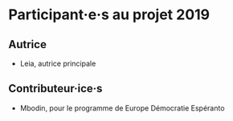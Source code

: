 # Participant·e·s au projet 2019

## Autrice
* Leia, autrice principale

## Contributeur·ice·s
* Mbodin, pour le programme de Europe Démocratie Espéranto